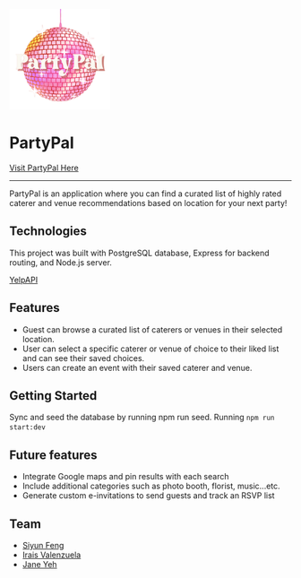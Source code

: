 ![](public/images/apple-touch-icon.png)

# PartyPal

[Visit PartyPal Here](https://partypal.onrender.com/)

---

PartyPal is an application where you can find a curated list of highly rated caterer and venue recommendations based on location for your next party!

## Technologies


This project was built with PostgreSQL database, Express for backend routing, and Node.js server.

[YelpAPI](https://docs.developer.yelp.com/)

## Features


- Guest can browse a curated list of caterers or venues in their selected location.
- User can select a specific caterer or venue of choice to their liked list and can see their saved choices.
- Users can create an event with their saved caterer and venue.

## Getting Started


Sync and seed the database by running npm run seed. Running `npm run start:dev`

## Future features


- Integrate Google maps and pin results with each search
- Include additional categories such as photo booth, florist, music...etc.
- Generate custom e-invitations to send guests and track an RSVP list

## Team

- [Siyun Feng](https://www.linkedin.com/in/siyunfeng/)
- [Irais Valenzuela](https://www.linkedin.com/in/irais-valenzuela/)
- [Jane Yeh](https://www.linkedin.com/in/jane-yeh/)


